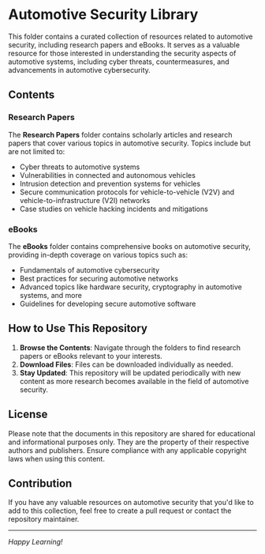 # Automotive Security Library

This folder contains a curated collection of resources related to automotive security, including research papers and eBooks. It serves as a valuable resource for those interested in understanding the security aspects of automotive systems, including cyber threats, countermeasures, and advancements in automotive cybersecurity.

## Contents

### Research Papers
The **Research Papers** folder contains scholarly articles and research papers that cover various topics in automotive security. Topics include but are not limited to:
- Cyber threats to automotive systems
- Vulnerabilities in connected and autonomous vehicles
- Intrusion detection and prevention systems for vehicles
- Secure communication protocols for vehicle-to-vehicle (V2V) and vehicle-to-infrastructure (V2I) networks
- Case studies on vehicle hacking incidents and mitigations

### eBooks
The **eBooks** folder contains comprehensive books on automotive security, providing in-depth coverage on various topics such as:
- Fundamentals of automotive cybersecurity
- Best practices for securing automotive networks
- Advanced topics like hardware security, cryptography in automotive systems, and more
- Guidelines for developing secure automotive software

## How to Use This Repository

1. **Browse the Contents**: Navigate through the folders to find research papers or eBooks relevant to your interests.
2. **Download Files**: Files can be downloaded individually as needed.
3. **Stay Updated**: This repository will be updated periodically with new content as more research becomes available in the field of automotive security.

## License

Please note that the documents in this repository are shared for educational and informational purposes only. They are the property of their respective authors and publishers. Ensure compliance with any applicable copyright laws when using this content.

## Contribution

If you have any valuable resources on automotive security that you'd like to add to this collection, feel free to create a pull request or contact the repository maintainer.

---

*Happy Learning!*


